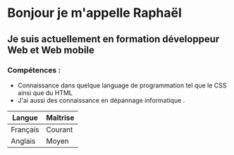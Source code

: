 # Bonjour je m'appelle Raphaël #
## Je suis actuellement en formation développeur Web et Web mobile ##

### Compétences : ###
 - Connaissance dans quelque language de programmation tel que le CSS ainsi que du HTML 
 - J'ai aussi des connaissance en dépannage informatique .

 | Langue   | Maîtrise |
 |----------|----------|
 | Français | Courant  |
 | Anglais  | Moyen    |
<!---
raphael-safra/raphael-safra is a ✨ special ✨ repository because its `README.md` (this file) appears on your GitHub profile.
You can click the Preview link to take a look at your changes.
--->


